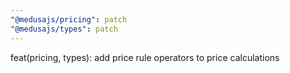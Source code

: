 ```yaml
---
"@medusajs/pricing": patch
"@medusajs/types": patch
---
```


feat(pricing, types): add price rule operators to price calculations
